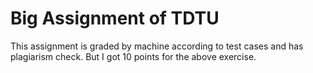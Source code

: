 # Big Assignment of TDTU 
This assignment is graded by machine according to test cases and has plagiarism check. But I got 10 points for the above exercise.
